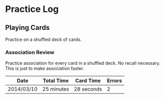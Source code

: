 # Practice Log

## Playing Cards

Practice on a shuffled deck of cards.

### Association Review

Practice association for every card in a shuffled deck. No recall necessary.
This is just to make association faster.

| Date       | Total Time | Card Time  | Errors |
| ---------- | ---------- | ---------- | ------ |
| 2014/03/10 | 25 minutes | 28 seconds | 2      |
